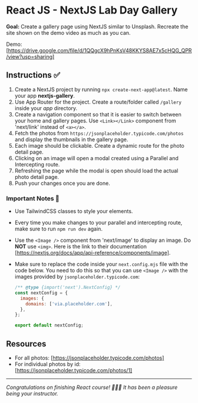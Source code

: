 # React JS - NextJS Lab Day Gallery

**Goal:** Create a gallery page using NextJS similar to Unsplash. Recreate the site shown on the demo video as much as you can.

Demo: [https://drive.google.com/file/d/1QQgcX9hPnKsV48KKYS8AE7x5cHQG_QPR/view?usp=sharing]

## Instructions ✅

1. Create a NextJS project by running `npx create-next-app@latest`. Name your app **nextjs-gallery**.
2. Use App Router for the project. Create a route/folder called `/gallery` inside your *app* directory.
3. Create a navigation component so that it is easier to switch between your home and gallery pages. Use `<Link></Link>` component from 'next/link' instead of `<a></a>`.
4. Fetch the photos from `https://jsonplaceholder.typicode.com/photos` and display the thumbnails in the gallery page.
5. Each image should be clickable. Create a dynamic route for the photo detail page.
6. Clicking on an image will open a modal created using a Parallel and Intercepting route.
7. Refreshing the page while the modal is open should load the actual photo detail page.
8. Push your changes once you are done.

### Important Notes 📝

- Use TailwindCSS classes to style your elements.
- Every time you make changes to your parallel and intercepting route, make sure to run `npm run dev` again.
- Use the `<Image />` component from 'next/image' to display an image. Do **NOT** use `<img>`. Here is the link to their documentation [https://nextjs.org/docs/app/api-reference/components/image].
- Make sure to replace the code inside your `next.config.mjs` file with the code below. You need to do this so that you can use `<Image />` with the images provided by `jsonplaceholder.typicode.com`:

    ```js
    /** @type {import('next').NextConfig} */
    const nextConfig = {
      images: {
        domains: ['via.placeholder.com'],
      },
    };
    
    export default nextConfig;
    ```

## Resources

- For all photos: [https://jsonplaceholder.typicode.com/photos]
- For individual photos by id: [https://jsonplaceholder.typicode.com/photos/1]

---

*Congratulations on finishing React course! 🎉🎉🎉*
*It has been a pleasure being your instructor.*
